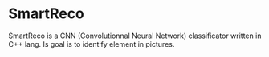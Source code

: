 # SmartReco
SmartReco is a CNN (Convolutionnal Neural Network) classificator written in C++ lang. Is goal is to identify element in pictures.
